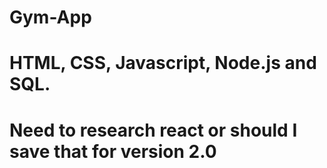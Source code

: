 # Gym-App
# HTML, CSS, Javascript, Node.js and SQL.
# Need to research react or should I save that for version 2.0